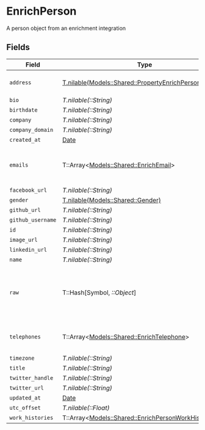 # EnrichPerson

A person object from an enrichment integration


## Fields

| Field                                                                                                        | Type                                                                                                         | Required                                                                                                     | Description                                                                                                  |
| ------------------------------------------------------------------------------------------------------------ | ------------------------------------------------------------------------------------------------------------ | ------------------------------------------------------------------------------------------------------------ | ------------------------------------------------------------------------------------------------------------ |
| `address`                                                                                                    | [T.nilable(Models::Shared::PropertyEnrichPersonAddress)](../../models/shared/propertyenrichpersonaddress.md) | :heavy_minus_sign:                                                                                           | The address of the person                                                                                    |
| `bio`                                                                                                        | *T.nilable(::String)*                                                                                        | :heavy_minus_sign:                                                                                           | N/A                                                                                                          |
| `birthdate`                                                                                                  | *T.nilable(::String)*                                                                                        | :heavy_minus_sign:                                                                                           | N/A                                                                                                          |
| `company`                                                                                                    | *T.nilable(::String)*                                                                                        | :heavy_minus_sign:                                                                                           | N/A                                                                                                          |
| `company_domain`                                                                                             | *T.nilable(::String)*                                                                                        | :heavy_minus_sign:                                                                                           | N/A                                                                                                          |
| `created_at`                                                                                                 | [Date](https://ruby-doc.org/stdlib-2.6.1/libdoc/date/rdoc/Date.html)                                         | :heavy_minus_sign:                                                                                           | N/A                                                                                                          |
| `emails`                                                                                                     | T::Array<[Models::Shared::EnrichEmail](../../models/shared/enrichemail.md)>                                  | :heavy_minus_sign:                                                                                           | An array of email addresses for this person                                                                  |
| `facebook_url`                                                                                               | *T.nilable(::String)*                                                                                        | :heavy_minus_sign:                                                                                           | N/A                                                                                                          |
| `gender`                                                                                                     | [T.nilable(Models::Shared::Gender)](../../models/shared/gender.md)                                           | :heavy_minus_sign:                                                                                           | N/A                                                                                                          |
| `github_url`                                                                                                 | *T.nilable(::String)*                                                                                        | :heavy_minus_sign:                                                                                           | N/A                                                                                                          |
| `github_username`                                                                                            | *T.nilable(::String)*                                                                                        | :heavy_minus_sign:                                                                                           | N/A                                                                                                          |
| `id`                                                                                                         | *T.nilable(::String)*                                                                                        | :heavy_minus_sign:                                                                                           | N/A                                                                                                          |
| `image_url`                                                                                                  | *T.nilable(::String)*                                                                                        | :heavy_minus_sign:                                                                                           | N/A                                                                                                          |
| `linkedin_url`                                                                                               | *T.nilable(::String)*                                                                                        | :heavy_minus_sign:                                                                                           | N/A                                                                                                          |
| `name`                                                                                                       | *T.nilable(::String)*                                                                                        | :heavy_minus_sign:                                                                                           | N/A                                                                                                          |
| `raw`                                                                                                        | T::Hash[Symbol, *::Object*]                                                                                  | :heavy_minus_sign:                                                                                           | The raw data returned by the integration for this person                                                     |
| `telephones`                                                                                                 | T::Array<[Models::Shared::EnrichTelephone](../../models/shared/enrichtelephone.md)>                          | :heavy_minus_sign:                                                                                           | An array of telephones for this person                                                                       |
| `timezone`                                                                                                   | *T.nilable(::String)*                                                                                        | :heavy_minus_sign:                                                                                           | N/A                                                                                                          |
| `title`                                                                                                      | *T.nilable(::String)*                                                                                        | :heavy_minus_sign:                                                                                           | N/A                                                                                                          |
| `twitter_handle`                                                                                             | *T.nilable(::String)*                                                                                        | :heavy_minus_sign:                                                                                           | N/A                                                                                                          |
| `twitter_url`                                                                                                | *T.nilable(::String)*                                                                                        | :heavy_minus_sign:                                                                                           | N/A                                                                                                          |
| `updated_at`                                                                                                 | [Date](https://ruby-doc.org/stdlib-2.6.1/libdoc/date/rdoc/Date.html)                                         | :heavy_minus_sign:                                                                                           | N/A                                                                                                          |
| `utc_offset`                                                                                                 | *T.nilable(::Float)*                                                                                         | :heavy_minus_sign:                                                                                           | N/A                                                                                                          |
| `work_histories`                                                                                             | T::Array<[Models::Shared::EnrichPersonWorkHistory](../../models/shared/enrichpersonworkhistory.md)>          | :heavy_minus_sign:                                                                                           | N/A                                                                                                          |